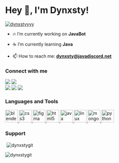 <h1 align="left">Hey 👋, I'm Dynxsty!</h1>
<p align="left"> <a href="https://twitter.com/dynxstyyyy" target="blank"><img src="https://img.shields.io/twitter/follow/dynxstyyyy?logo=twitter&style=for-the-badge" alt="dynxstyyyy" /></a> </p>

- 🔥 I’m currently working on **JavaBot**

- ☕ I’m currently learning **Java**

- 📫 How to reach me: **dynxsty@javadiscord.net**

<h3 align="left">Connect with me</h3>
<p align=left>
<a href="https://twitter.com/Dynxstyyyy"><img src="https://img.shields.io/badge/Twitter-1DA1F2?style=for-the-badge&logo=twitter&logoColor=white"></a>
<a href="https://join.javadiscord.net"><img src="https://img.shields.io/badge/Discord-7289DA?style=for-the-badge&logo=discord&logoColor=white"></a>
</br>  
<a href="https://github.com/DynxstyGIT"><img src="https://img.shields.io/badge/GitHub-FFFFFF?style=for-the-badge&logo=github&logoColor=black"></a>
<a href="https://stackoverflow.com/users/15368542"><img src="https://img.shields.io/badge/Stackoverflow-FFFFFF?style=for-the-badge&logo=stackoverflow"></a>
<a href="mailto:dynxsty@javadiscord.net"><img src="https://img.shields.io/badge/Gmail-D14836?style=for-the-badge&logo=gmail&logoColor=white"></a>
</p>

<h3 align="left">Languages and Tools</h3>
<p align="left"> <a href="https://www.blender.org/" target="_blank"> <img src="https://img.shields.io/badge/blender-FFFFFF?style=for-the-badge&logo=blender" alt="blender" width="40" height="40"/> </a> <a href="https://www.w3schools.com/css/" target="_blank"> <img src="https://img.shields.io/badge/css-FFFFFF?style=for-the-badge&logo=css" alt="css3" width="40" height="40"/> </a> <a href="https://www.figma.com/" target="_blank"> <img src="https://img.shields.io/badge/figma-FFFFFF?style=for-the-badge&logo=figma" alt="figma" width="40" height="40"/> </a> <a href="https://www.w3.org/html/" target="_blank"> <img src="https://img.shields.io/badge/html-FFFFFF?style=for-the-badge&logo=html" alt="html5" width="40" height="40"/> </a> <a href="https://www.java.com" target="_blank"> <img src="https://img.shields.io/badge/java-FFFFFF?style=for-the-badge&logo=java&logoColor=black" alt="java" width="40" height="40"/> </a> <a href="https://www.linux.org/" target="_blank"> <img src="https://img.shields.io/badge/linux-FFFFFF?style=for-the-badge&logo=linux" alt="linux" width="40" height="40"/> </a> <a href="https://www.mongodb.com/" target="_blank"> <img src="https://img.shields.io/badge/mongodb-FFFFFF?style=for-the-badge&logo=mongodb" alt="mongodb" width="40" height="40"/> </a> <a href="https://www.python.org" target="_blank"> <img src="https://img.shields.io/badge/python-FFFFFF?style=for-the-badge&logo=python" alt="python" width="40" height="40"/> </a> </p>

<h3 align="left">Support</h3>
<p></a>

<p>&nbsp;<img align="center" src="https://github-readme-stats.vercel.app/api?username=dynxstygit&show_icons=true&theme=dark&locale=en" alt="dynxstygit" /></p>

<p><img align="center" src="https://github-readme-streak-stats.herokuapp.com/?user=dynxstygit&theme=dark" alt="dynxstygit" /></p>
